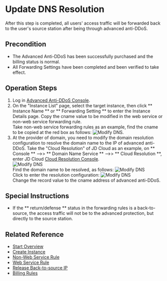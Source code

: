 # Update DNS Resolution

After this step is completed, all users' access traffic will be forwarded back to the user's source station after being through advanced anti-DDoS.

## Precondition
- The Advanced Anti-DDoS has been successfully purchased and the billing status is normal. <Br/>
- All Forwarding Settings have been completed and been verified to take effect.

## Operation Steps
1. Log in [Advanced Anti-DDoS Console](https://ip-anti-console.jdcloud.com/instancelist).
2. On the "Instance List" page, select the target instance, then click ** Instance Name ** or ** Forwarding Setting ** to enter the Instance Details page. Copy the cname value to be modified in the web service or non-web service forwarding rule. <Br/>
Take non-web service forwarding rules as an example, find the cname to be copied at the red box as follows:
![Modify DNS](https://github.com/jdcloudcom/cn/blob/edit/image/Advanced%20Anti-DDoS/update%20dns%2001.png).
3. At the provider of domain, you need to modify the domain resolution configuration to resolve the domain name to the IP of advanced anti-DDoS.
Take the "Cloud Resolution" of JD Cloud as an example, on ** Console ** –>> ** Domain Name Service ** –>> ** Cloud Resolution **, enter JD Cloud [Cloud Resolution Console](https://dns-console.jdcloud.com/list). <Br/>
![Modify DNS](https://github.com/jdcloudcom/cn/blob/edit/image/Advanced%20Anti-DDoS/update%20dns%2002.png) <Br/>
Find the domain name to be resolved, as follows:
![Modify DNS](https://github.com/jdcloudcom/cn/blob/edit/image/Advanced%20Anti-DDoS/update%20dns%2003.png) <Br/>
Click to enter the resolution configuration:
![Modify DNS](https://github.com/jdcloudcom/cn/blob/edit/image/Advanced%20Anti-DDoS/update%20dns%2004.png) <Br/>
Change the record value to the cname address of advanced anti-DDoS.


## Special Instructions
- If the ** return/defense ** status in the forwarding rules is a back-to-source, the access traffic will not be to the advanced protection, but directly to the source station.


## Related Reference
- [Start Overview](Overview.md)
- [Create Instance](Create-Instance.md)
- [Non-Web Service Rule](Non-Web-Service-Forwarding-Rule.md)
- [Web Service Rule](Web-Service-Forwarding-Rule.md)
- [Release Back-to-source IP](Whitelist-local-IP-subnet.md)
- [Billing Rules](../../Pricing/Billing-Rules.md)
